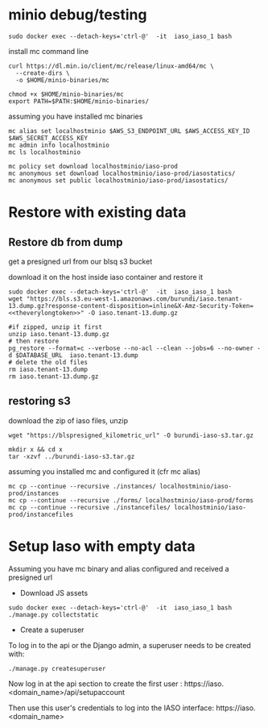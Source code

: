 # minio debug/testing

```
sudo docker exec --detach-keys='ctrl-@'  -it  iaso_iaso_1 bash
```

install mc command line

```
curl https://dl.min.io/client/mc/release/linux-amd64/mc \
  --create-dirs \
  -o $HOME/minio-binaries/mc

chmod +x $HOME/minio-binaries/mc
export PATH=$PATH:$HOME/minio-binaries/
```

assuming you have installed mc binaries

```
mc alias set localhostminio $AWS_S3_ENDPOINT_URL $AWS_ACCESS_KEY_ID $AWS_SECRET_ACCESS_KEY
mc admin info localhostminio
mc ls localhostminio

mc policy set download localhostminio/iaso-prod
mc anonymous set download localhostminio/iaso-prod/iasostatics/
mc anonymous set public localhostminio/iaso-prod/iasostatics/
```

# Restore with existing data

## Restore db from dump

get a presigned url from our blsq s3 bucket

download it on the host inside iaso container and restore it

```
sudo docker exec --detach-keys='ctrl-@'  -it  iaso_iaso_1 bash
wget "https://bls.s3.eu-west-1.amazonaws.com/burundi/iaso.tenant-13.dump.gz?response-content-disposition=inline&X-Amz-Security-Token=<<theverylongtoken>>" -O iaso.tenant-13.dump.gz

#if zipped, unzip it first
unzip iaso.tenant-13.dump.gz
# then restore
pg_restore --format=c --verbose --no-acl --clean --jobs=6 --no-owner -d $DATABASE_URL  iaso.tenant-13.dump
# delete the old files
rm iaso.tenant-13.dump
rm iaso.tenant-13.dump.gz

```

## restoring s3

download the zip of iaso files, unzip

```
wget "https://blspresigned_kilometric_url" -O burundi-iaso-s3.tar.gz

mkdir x && cd x
tar -xzvf ../burundi-iaso-s3.tar.gz
```

assuming you installed mc and configured it (cfr mc alias)

```
mc cp --continue --recursive ./instances/ localhostminio/iaso-prod/instances
mc cp --continue --recursive ./forms/ localhostminio/iaso-prod/forms
mc cp --continue --recursive ./instancefiles/ localhostminio/iaso-prod/instancefiles
```
# Setup Iaso with empty data

Assuming you have mc binary and alias configured
and received a presigned url

- Download JS assets

```
sudo docker exec --detach-keys='ctrl-@'  -it  iaso_iaso_1 bash
./manage.py collectstatic
```

- Create a superuser

To log in to the api or the Django admin, a superuser needs to be created with:

```
./manage.py createsuperuser
```

Now log in at the api section to create the first user : https://iaso.<domain_name>/api/setupaccount

Then use this user's credentials to log into the IASO interface: https://iaso.<domain_name>
